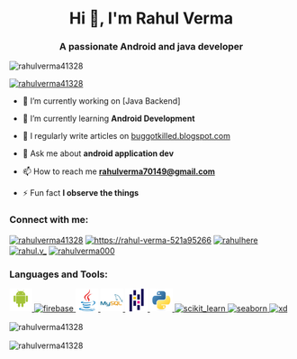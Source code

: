 <h1 align="center">Hi 👋, I'm Rahul Verma</h1>
<h3 align="center">A passionate Android and java developer</h3>

<p align="left"> <img src="https://komarev.com/ghpvc/?username=rahulverma41328&label=Profile%20views&color=0e75b6&style=flat" alt="rahulverma41328" /> </p>

<p align="left"> <a href="https://github.com/ryo-ma/github-profile-trophy"><img src="https://github-profile-trophy.vercel.app/?username=rahulverma41328" alt="rahulverma41328" /></a> </p>

- 🔭 I’m currently working on [Java Backend]

- 🌱 I’m currently learning **Android Development**

- 📝 I regularly write articles on [buggotkilled.blogspot.com](buggotkilled.blogspot.com)

- 💬 Ask me about **android application dev**

- 📫 How to reach me **rahulverma70149@gmail.com**

- ⚡ Fun fact **I observe the things**

<h3 align="left">Connect with me:</h3>
<p align="left">
<a href="https://twitter.com/rahulverma41328" target="blank"><img align="center" src="https://raw.githubusercontent.com/rahuldkjain/github-profile-readme-generator/master/src/images/icons/Social/twitter.svg" alt="rahulverma41328" height="30" width="40" /></a>
<a href="https://linkedin.com/in/https://rahul-verma-521a95266" target="blank"><img align="center" src="https://raw.githubusercontent.com/rahuldkjain/github-profile-readme-generator/master/src/images/icons/Social/linked-in-alt.svg" alt="https://rahul-verma-521a95266" height="30" width="40" /></a>
<a href="https://kaggle.com/rahulhere" target="blank"><img align="center" src="https://raw.githubusercontent.com/rahuldkjain/github-profile-readme-generator/master/src/images/icons/Social/kaggle.svg" alt="rahulhere" height="30" width="40" /></a>
<a href="https://instagram.com/rahul.v_" target="blank"><img align="center" src="https://raw.githubusercontent.com/rahuldkjain/github-profile-readme-generator/master/src/images/icons/Social/instagram.svg" alt="rahul.v_" height="30" width="40" /></a>
<a href="https://www.leetcode.com/rahulverma000" target="blank"><img align="center" src="https://raw.githubusercontent.com/rahuldkjain/github-profile-readme-generator/master/src/images/icons/Social/leet-code.svg" alt="rahulverma000" height="30" width="40" /></a>
</p>

<h3 align="left">Languages and Tools:</h3>
<p align="left"> <a href="https://developer.android.com" target="_blank" rel="noreferrer"> <img src="https://raw.githubusercontent.com/devicons/devicon/master/icons/android/android-original-wordmark.svg" alt="android" width="40" height="40"/> </a> <a href="https://firebase.google.com/" target="_blank" rel="noreferrer"> <img src="https://www.vectorlogo.zone/logos/firebase/firebase-icon.svg" alt="firebase" width="40" height="40"/> </a> <a href="https://www.java.com" target="_blank" rel="noreferrer"> <img src="https://raw.githubusercontent.com/devicons/devicon/master/icons/java/java-original.svg" alt="java" width="40" height="40"/> </a> <a href="https://www.mysql.com/" target="_blank" rel="noreferrer"> <img src="https://raw.githubusercontent.com/devicons/devicon/master/icons/mysql/mysql-original-wordmark.svg" alt="mysql" width="40" height="40"/> </a> <a href="https://pandas.pydata.org/" target="_blank" rel="noreferrer"> <img src="https://raw.githubusercontent.com/devicons/devicon/2ae2a900d2f041da66e950e4d48052658d850630/icons/pandas/pandas-original.svg" alt="pandas" width="40" height="40"/> </a> <a href="https://www.python.org" target="_blank" rel="noreferrer"> <img src="https://raw.githubusercontent.com/devicons/devicon/master/icons/python/python-original.svg" alt="python" width="40" height="40"/> </a> <a href="https://scikit-learn.org/" target="_blank" rel="noreferrer"> <img src="https://upload.wikimedia.org/wikipedia/commons/0/05/Scikit_learn_logo_small.svg" alt="scikit_learn" width="40" height="40"/> </a> <a href="https://seaborn.pydata.org/" target="_blank" rel="noreferrer"> <img src="https://seaborn.pydata.org/_images/logo-mark-lightbg.svg" alt="seaborn" width="40" height="40"/> </a> <a href="https://www.adobe.com/products/xd.html" target="_blank" rel="noreferrer"> <img src="https://cdn.worldvectorlogo.com/logos/adobe-xd.svg" alt="xd" width="40" height="40"/> </a> </p>

<p><img align="center" src="https://github-readme-stats.vercel.app/api/top-langs?username=rahulverma41328&show_icons=true&locale=en&layout=compact" alt="rahulverma41328" /></p>

<p><img align="center" src="https://github-readme-streak-stats.herokuapp.com/?user=rahulverma41328&" alt="rahulverma41328" /></p>
